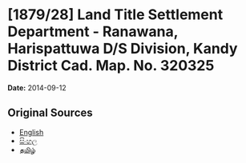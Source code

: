 # [1879/28] Land Title Settlement Department - Ranawana, Harispattuwa D/S Division, Kandy District Cad. Map. No. 320325

**Date:** 2014-09-12

## Original Sources

- [English](https://documents.gov.lk/view/extra-gazettes/2014/9/1879-28_E.pdf)
- [සිංහල](https://documents.gov.lk/view/extra-gazettes/2014/9/1879-28_S.pdf)
- [தமிழ்](https://documents.gov.lk/view/extra-gazettes/2014/9/1879-28_T.pdf)
